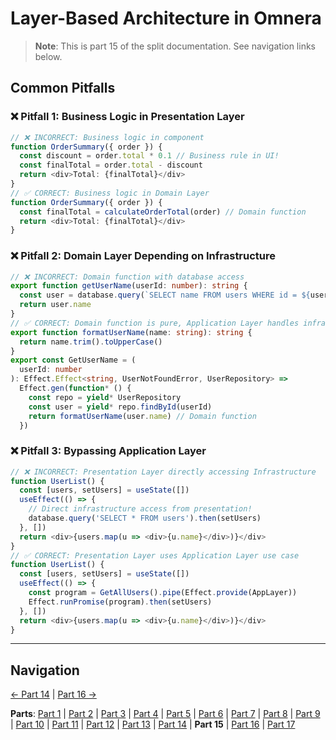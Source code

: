 # Layer-Based Architecture in Omnera

> **Note**: This is part 15 of the split documentation. See navigation links below.


## Common Pitfalls

### ❌ Pitfall 1: Business Logic in Presentation Layer
```typescript
// ❌ INCORRECT: Business logic in component
function OrderSummary({ order }) {
  const discount = order.total * 0.1 // Business rule in UI!
  const finalTotal = order.total - discount
  return <div>Total: {finalTotal}</div>
}
// ✅ CORRECT: Business logic in Domain Layer
function OrderSummary({ order }) {
  const finalTotal = calculateOrderTotal(order) // Domain function
  return <div>Total: {finalTotal}</div>
}
```

### ❌ Pitfall 2: Domain Layer Depending on Infrastructure
```typescript
// ❌ INCORRECT: Domain function with database access
export function getUserName(userId: number): string {
  const user = database.query(`SELECT name FROM users WHERE id = ${userId}`) // Infrastructure dependency!
  return user.name
}
// ✅ CORRECT: Domain function is pure, Application Layer handles infrastructure
export function formatUserName(name: string): string {
  return name.trim().toUpperCase()
}
export const GetUserName = (
  userId: number
): Effect.Effect<string, UserNotFoundError, UserRepository> =>
  Effect.gen(function* () {
    const repo = yield* UserRepository
    const user = yield* repo.findById(userId)
    return formatUserName(user.name) // Domain function
  })
```

### ❌ Pitfall 3: Bypassing Application Layer
```typescript
// ❌ INCORRECT: Presentation Layer directly accessing Infrastructure
function UserList() {
  const [users, setUsers] = useState([])
  useEffect(() => {
    // Direct infrastructure access from presentation!
    database.query('SELECT * FROM users').then(setUsers)
  }, [])
  return <div>{users.map(u => <div>{u.name}</div>)}</div>
}
// ✅ CORRECT: Presentation Layer uses Application Layer use case
function UserList() {
  const [users, setUsers] = useState([])
  useEffect(() => {
    const program = GetAllUsers().pipe(Effect.provide(AppLayer))
    Effect.runPromise(program).then(setUsers)
  }, [])
  return <div>{users.map(u => <div>{u.name}</div>)}</div>
}
```
---


## Navigation

[← Part 14](./14-best-practices.md) | [Part 16 →](./16-resources-and-references.md)


**Parts**: [Part 1](./01-start.md) | [Part 2](./02-overview.md) | [Part 3](./03-what-is-layer-based-architecture.md) | [Part 4](./04-why-layer-based-architecture-for-omnera.md) | [Part 5](./05-omneras-four-layers.md) | [Part 6](./06-layer-1-presentation-layer-uiapi.md) | [Part 7](./07-layer-2-application-layer-use-casesorchestration.md) | [Part 8](./08-layer-3-domain-layer-business-logic.md) | [Part 9](./09-layer-4-infrastructure-layer-external-services.md) | [Part 10](./10-layer-communication-patterns.md) | [Part 11](./11-integration-with-functional-programming.md) | [Part 12](./12-testing-layer-based-architecture.md) | [Part 13](./13-file-structure.md) | [Part 14](./14-best-practices.md) | **Part 15** | [Part 16](./16-resources-and-references.md) | [Part 17](./17-summary.md)